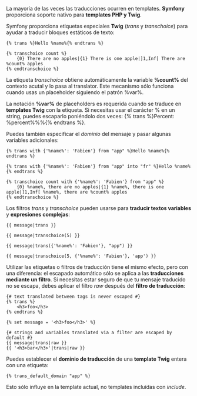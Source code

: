 La mayoría de las veces las traducciones ocurren en templates. **Symfony** proporciona soporte nativo para **templates PHP y Twig**.

Symfony proporciona etiquetas especiales **Twig** (_trans_ y _transchoice_) para ayudar a traducir bloques estáticos de texto:

```
{% trans %}Hello %name%{% endtrans %}

{% transchoice count %}
    {0} There are no apples|{1} There is one apple|]1,Inf[ There are %count% apples
{% endtranschoice %}
```

La etiqueta _transchoice_ obtiene automáticamente la variable **%count%** del contexto acutal y lo pasa al translator. Este mecanismo sólo funciona cuando usas un placeholder siguiendo el patrón %var%.

La notación **%var%** de placeholders es requerida cuando se traduce en **templates Twig** con la etiqueta. Si necesitas usar el carácter % en un string, puedes escaparlo poniéndolo dos veces: {% trans %}Percent: %percent%%%{% endtrans %}.

Puedes también especificar el _dominio_ del mensaje y pasar algunas variables adicionales:

```
{% trans with {'%name%': 'Fabien'} from "app" %}Hello %name%{% endtrans %}

{% trans with {'%name%': 'Fabien'} from "app" into "fr" %}Hello %name%{% endtrans %}

{% transchoice count with {'%name%': 'Fabien'} from "app" %}
    {0} %name%, there are no apples|{1} %name%, there is one apple|]1,Inf[ %name%, there are %count% apples
{% endtranschoice %}
```

Los filtros _trans_ y _transchoice_ pueden usarse para **traducir textos variables** y **expresiones complejas**:

```
{{ message|trans }}

{{ message|transchoice(5) }}

{{ message|trans({'%name%': 'Fabien'}, "app") }}

{{ message|transchoice(5, {'%name%': 'Fabien'}, 'app') }}
```

Utilizar las etiquetas o filtros de traducción tiene el mismo efecto, pero con una diferencia: el escapado automático sólo se aplica a las **traducciones mediante un filtro**. Si necesitas estar seguro de que tu mensaje traducido no se escapa, debes aplicar el filtro _raw_ después del **filtro de traducción**:

```
{# text translated between tags is never escaped #}
{% trans %}
    <h3>foo</h3>
{% endtrans %}

{% set message = '<h3>foo</h3>' %}

{# strings and variables translated via a filter are escaped by default #}
{{ message|trans|raw }}
{{ '<h3>bar</h3>'|trans|raw }}
```

Puedes establecer el **dominio de traducción** de una **template Twig** entera con una etiqueta:

```
{% trans_default_domain "app" %}
```

Esto sólo influye en la template actual, no templates incluídas con _include_.